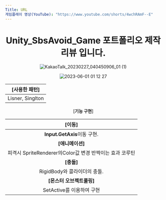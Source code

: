 ```yaml
---
Title: URL
게임플레이 영상(YouTube): "https://www.youtube.com/shorts/4wchRAmF--E"
---
```


<div align="center">

# Unity_SbsAvoid_Game 포트폴리오 제작리뷰 입니다.

![KakaoTalk_20230227_040450906_01 (1)](https://github.com/Choi-Dong-Hyeon/Unity_Avoid_Game/blob/main/2023-06-28%2018%2026%2042.png)

  
![2023-06-01 01 12 27](https://github.com/Choi-Dong-Hyeon/Unity_Avoid_Game/blob/main/2023-06-28%2018%2027%2044.png)


                                                               
 |    **[사용한 패턴]**     |  
 | :----------------------: |  
 | Lisner, Singlton  |  
 
 

[**기능 구현**]  


|                          **[이동]**                          |  
| :----------------------------------------------------------: |  
|    **Input.GetAxis**이동 구현.     |  
|                       **[애니메이션]**                       |  
|    피격시 SpriteRenderer의Color값 변경 반짝이는 효과 코루틴     |  
|                          **[충돌]**                          |  
| RigidBody와 콜라이더의 충돌. |  
|                         **[몬스터 오브젝트풀링]**                         |  
| SetActive를 이용하여 구현 |  








